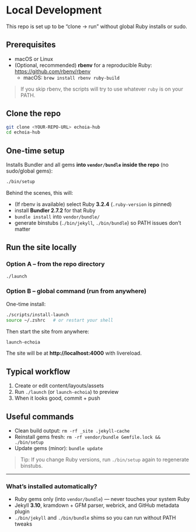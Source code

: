 # Local Development

This repo is set up to be “clone → run” without global Ruby installs or sudo.

## Prerequisites

- macOS or Linux
- (Optional, recommended) **rbenv** for a reproducible Ruby: https://github.com/rbenv/rbenv
  - macOS: `brew install rbenv ruby-build`

> If you skip rbenv, the scripts will try to use whatever `ruby` is on your PATH.

## Clone the repo

```bash
git clone <YOUR-REPO-URL> echoia-hub
cd echoia-hub
```

## One-time setup

Installs Bundler and all gems **into `vendor/bundle` inside the repo** (no sudo/global gems):

```bash
./bin/setup
```

Behind the scenes, this will:
- (If rbenv is available) select Ruby **3.2.4** (`.ruby-version` is pinned)
- install **Bundler 2.7.2** for that Ruby
- `bundle install` into `vendor/bundle/`
- generate binstubs (`./bin/jekyll`, `./bin/bundle`) so PATH issues don’t matter

## Run the site locally

### Option A – from the repo directory
```bash
./launch
```

### Option B – global command (run from anywhere)
One-time install:
```bash
./scripts/install-launch
source ~/.zshrc   # or restart your shell
```
Then start the site from anywhere:
```bash
launch-echoia
```

The site will be at **http://localhost:4000** with livereload.

## Typical workflow

1. Create or edit content/layouts/assets
2. Run `./launch` (or `launch-echoia`) to preview
3. When it looks good, commit + push

## Useful commands

- Clean build output: `rm -rf _site .jekyll-cache`
- Reinstall gems fresh: `rm -rf vendor/bundle Gemfile.lock && ./bin/setup`
- Update gems (minor): `bundle update`

> Tip: If you change Ruby versions, run `./bin/setup` again to regenerate binstubs.

---

### What’s installed automatically?

- Ruby gems only (into `vendor/bundle`) — never touches your system Ruby
- Jekyll **3.10**, kramdown + GFM parser, webrick, and GitHub metadata plugin
- `./bin/jekyll` and `./bin/bundle` shims so you can run without PATH tweaks
